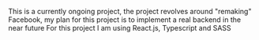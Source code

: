 This is a currently ongoing project, the project revolves around "remaking" Facebook, my plan for this project is to implement a real backend in the near future
For this project I am using React.js, Typescript and SASS
